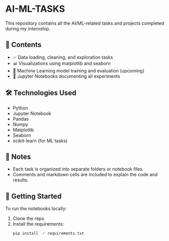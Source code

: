 # AI-ML-TASKS

This repository contains all the AI/ML-related tasks and projects completed during my internship.

## 📁 Contents

- ✅ Data loading, cleaning, and exploration tasks
- 📊 Visualizations using matplotlib and seaborn
- 🤖 Machine Learning model training and evaluation (upcoming)
- 📓 Jupyter Notebooks documenting all experiments

## 🛠️ Technologies Used

- Python
- Jupyter Notebook
- Pandas
- Numpy
- Matplotlib
- Seaborn
- scikit-learn (for ML tasks)

## 📌 Notes

- Each task is organized into separate folders or notebook files.
- Comments and markdown cells are included to explain the code and results.

## 🚀 Getting Started

To run the notebooks locally:
1. Clone the repo
2. Install the requirements:  
   ```bash
   pip install -r requirements.txt
